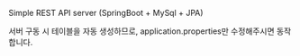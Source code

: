 Simple REST API server
(SpringBoot + MySql + JPA)

서버 구동 시 테이블을 자동 생성하므로,
 application.properties만 수정해주시면 동작합니다.
